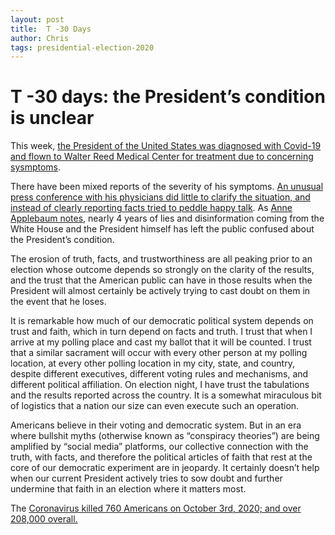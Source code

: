 ```yaml
---
layout: post
title:  T -30 Days
author: Chris
tags: presidential-election-2020
---
```


# T -30 days: the President’s condition is unclear  

This week, [the President of the United States was diagnosed with Covid-19 and flown to Walter Reed Medical Center for treatment due to concerning sysmptoms][1].

There have been mixed reports of the severity of his symptoms. [An unusual press conference with his physicians did little to clarify the situation, and instead of clearly reporting facts tried to peddle happy talk][2].  As [Anne Applebaum notes][3], nearly 4 years of lies and disinformation coming from the White House and the President himself has left the public confused about the President’s condition.  

The erosion of truth, facts, and trustworthiness are all peaking prior to an election whose outcome depends so strongly on the clarity of the results, and the trust that the American public can have in those results when the President will almost certainly be actively trying to cast doubt on them in the event that he loses.  

It is remarkable how much of our democratic political system depends on trust and faith, which in turn depend on facts and truth. I trust that when I arrive at my polling place and cast my ballot that it will be counted. I trust that a similar sacrament will occur with every other person at my polling location, at every other polling location in my city, state, and country, despite different executives, different voting rules and mechanisms, and different political affiliation. On election night, I have trust the tabulations and the results reported across the country. It is a somewhat miraculous bit of logistics that a nation our size can even execute such an operation.  

Americans believe in their voting and democratic system. But in an era where bullshit myths (otherwise known as “conspiracy theories”) are being amplified by “social media” platforms, our collective connection with the truth, with facts, and therefore the political articles of faith that rest at the core of our democratic experiment are in jeopardy. It certainly doesn’t help when our current President actively tries to sow doubt and further undermine that faith in an election where it matters most.



The [Coronavirus killed 760 Americans on October 3rd, 2020; and over 208,000 overall.][4]

[1]:	https://apnews.com/article/virus-outbreak-donald-trump-elections-melania-trump-michael-pence-f6ba3a16ab9b74b161a3a7211248e97e
[2]:	https://apnews.com/article/virus-outbreak-donald-trump-health-mark-meadows-archive-efa1bd034fc08e390930bde4bad95de9
[3]:	https://www.theatlantic.com/ideas/archive/2020/10/trump-super-spreader-disinformation/616604/?utm_source=feed
[4]:	https://www.washingtonpost.com/graphics/2020/national/coronavirus-us-cases-deaths/?itid=sf_coronavirus